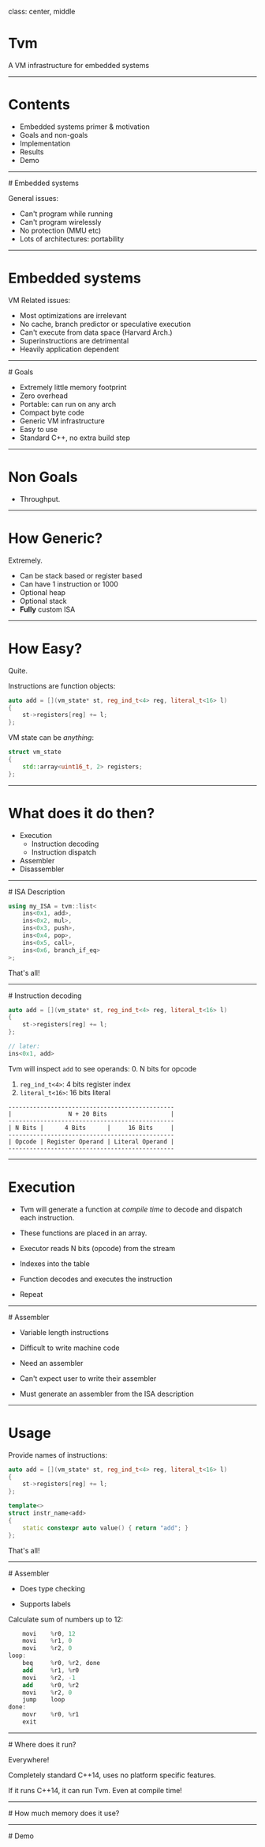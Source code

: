 class: center, middle

# Tvm

A VM infrastructure for embedded systems

---

# Contents

+ Embedded systems primer & motivation
+ Goals and non-goals
+ Implementation
+ Results
+ Demo

---

# Embedded systems

General issues:

+ Can't program while running
+ Can't program wirelessly
+ No protection (MMU etc)
+ Lots of architectures: portability

---

# Embedded systems

VM Related issues:

+ Most optimizations are irrelevant
+ No cache, branch predictor or speculative execution
+ Can't execute from data space (Harvard Arch.)
+ Superinstructions are detrimental
+ Heavily application dependent

---

# Goals

+ Extremely little memory footprint
+ Zero overhead
+ Portable: can run on any arch
+ Compact byte code
+ Generic VM infrastructure
+ Easy to use
+ Standard C++, no extra build step

---

# Non Goals

+ Throughput.

---

# How Generic?

Extremely.

+ Can be stack based or register based
+ Can have 1 instruction or 1000
+ Optional heap
+ Optional stack
+ **Fully** custom ISA

---

# How Easy?

Quite.

Instructions are function objects:

```cpp
auto add = [](vm_state* st, reg_ind_t<4> reg, literal_t<16> l)
{
	st->registers[reg] += l;
};
```

VM state can be _anything_:
```cpp
struct vm_state
{
	std::array<uint16_t, 2> registers;
};
```

---

# What does it do then?

+ Execution
	+ Instruction decoding
	+ Instruction dispatch
+ Assembler
+ Disassembler

---

# ISA Description

```cpp
using my_ISA = tvm::list<
	ins<0x1, add>,
	ins<0x2, mul>,
	ins<0x3, push>,
	ins<0x4, pop>,
	ins<0x5, call>,
	ins<0x6, branch_if_eq>
>;
```

That's all!

---

# Instruction decoding

```cpp
auto add = [](vm_state* st, reg_ind_t<4> reg, literal_t<16> l)
{
	st->registers[reg] += l;
};

// later:
ins<0x1, add>
```

Tvm will inspect `add` to see operands:
0. N bits for opcode
1. `reg_ind_t<4>`: 4 bits register index
2. `literal_t<16>`: 16 bits literal

```
-----------------------------------------------
|                N + 20 Bits                  |
-----------------------------------------------
| N Bits |      4 Bits      |     16 Bits     |
-----------------------------------------------
| Opcode | Register Operand | Literal Operand |
-----------------------------------------------
```

---

# Execution

+ Tvm will generate a function at _compile time_ to decode and dispatch
each instruction.

+ These functions are placed in an array.

+ Executor reads N bits (opcode) from the stream

+ Indexes into the table

+ Function decodes and executes the instruction

+ Repeat

---

# Assembler

+ Variable length instructions

+ Difficult to write machine code

+ Need an assembler

+ Can't expect user to write their assembler

+ Must generate an assembler from the ISA description

---

# Usage

Provide names of instructions:

```cpp
auto add = [](vm_state* st, reg_ind_t<4> reg, literal_t<16> l)
{
	st->registers[reg] += l;
};

template<>  
struct instr_name<add>  
{  
    static constexpr auto value() { return "add"; }  
};
```

That's all!

---

# Assembler

+ Does type checking

+ Supports labels

Calculate sum of numbers up to 12:

```as
    movi    %r0, 12
    movi    %r1, 0
    movi    %r2, 0
loop:
    beq     %r0, %r2, done
    add     %r1, %r0
    movi    %r2, -1
    add     %r0, %r2
    movi    %r2, 0
    jump    loop
done:
    movr    %r0, %r1
    exit
```

---

# Where does it run?

Everywhere!

Completely standard C++14, uses no platform specific features.

If it runs C++14, it can run Tvm. Even at compile time!

---

# How much memory does it use?

---

# Demo


